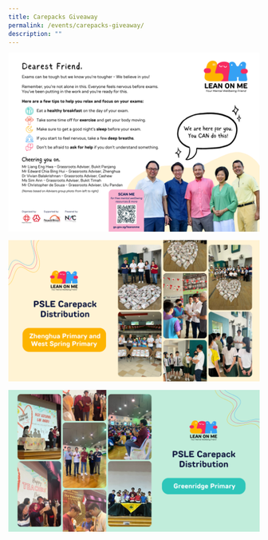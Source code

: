 ```yaml
---
title: Carepacks Giveaway
permalink: /events/carepacks-giveaway/
description: ""
---
```

![](/images/message%20card%20(revised%201206).png)

![](/images/zhenghua-primary-and-west-spring-primary.png)

![](/images/greenridge-primary.png)